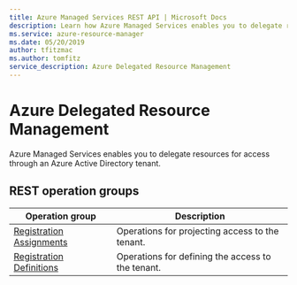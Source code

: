 ```yaml
---
title: Azure Managed Services REST API | Microsoft Docs
description: Learn how Azure Managed Services enables you to delegate resources for access through an Azure Active Directory tenant.
ms.service: azure-resource-manager
ms.date: 05/20/2019
author: tfitzmac
ms.author: tomfitz
service_description: Azure Delegated Resource Management
---
```


# Azure Delegated Resource Management

Azure Managed Services enables you to delegate resources for access through an Azure Active Directory tenant.

## REST operation groups

| Operation group                                 | Description |
|-------------------------------------------------|-------------|
| [Registration Assignments](xref:management.azure.com.managedservices.registrationassignments) | Operations for projecting access to the tenant. |
| [Registration Definitions](xref:management.azure.com.managedservices.registrationdefinitions) | Operations for defining the access to the tenant. |


